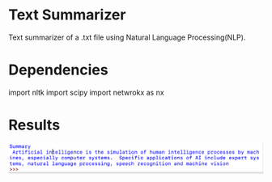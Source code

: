 # Text Summarizer

Text summarizer of a .txt file using Natural Language Processing(NLP).

# Dependencies

import nltk
import scipy
import netwrokx as nx

# Results

<img width="677" alt="result1" src="https://github.com/VatsalNanda/NLP-Projects/blob/main/NLP-Text%20Summarizer/result.png">
